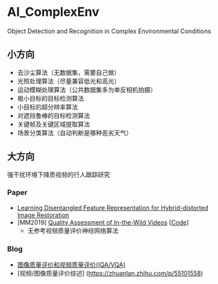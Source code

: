 # AI_ComplexEnv
Object Detection and Recognition in Complex Environmental Conditions

## 小方向
- 去沙尘算法（无数据集，需要自己做）
- 光照处理算法（尽量兼容低光和高光）
- 运动模糊处理算法（公共数据集多为单反相机拍摄）
- 极小目标的目标检测算法
- 小目标的超分辨率算法
- 对遮挡鲁棒的目标检测算法
- 关键帧及关键区域提取算法
- 场景分类算法（自动判断是哪种恶劣天气）


## 大方向
强干扰环境下降质视频的行人跟踪研究

### Paper
- [Learning Disentangled Feature Representation for Hybrid-distorted Image Restoration](https://arxiv.org/pdf/2007.11430.pdf)
- [MM2019] [Quality Assessment of In-the-Wild Videos](https://arxiv.org/abs/1908.00375) [[Code](https://github.com/lidq92/VSFA)]
  - 无参考视频质量评价神经网络算法


### Blog
- [图像质量评价和视频质量评价(IQA/VQA)](https://www.cnblogs.com/buyizhiyou/p/12090605.html)
- [视频/图像质量评价综述] (https://zhuanlan.zhihu.com/p/55101558)